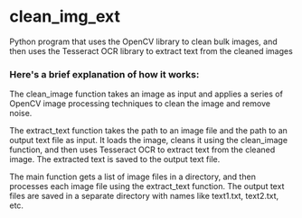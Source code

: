# clean_img_ext
Python program that uses the OpenCV library to clean bulk images, and then uses the Tesseract OCR library to extract text from the cleaned images

### Here's a brief explanation of how it works:

The clean_image function takes an image as input and applies a series of OpenCV image processing techniques to clean the image and remove noise.

The extract_text function takes the path to an image file and the path to an output text file as input. It loads the image, cleans it using the clean_image function, and then uses Tesseract OCR to extract text from the cleaned image. The extracted text is saved to the output text file.

The main function gets a list of image files in a directory, and then processes each image file using the extract_text function. The output text files are saved in a separate directory with names like text1.txt, text2.txt, etc.

